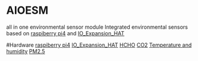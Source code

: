 # AIOESM
all in one environmental sensor module
Integrated environmental sensors based on [raspiberry pi4](https://www.raspberrypi.org/products/raspberry-pi-4-model-b/) and [IO_Expansion_HAT](http://wiki.dfrobot.com.cn/index.php?title=(SKU:DFR0566)IO_Expansion_HAT_for_Raspberry_Pi)

#Hardware
[raspiberry pi4](https://www.raspberrypi.org/products/raspberry-pi-4-model-b/)
[IO_Expansion_HAT](http://wiki.dfrobot.com.cn/index.php?title=(SKU:DFR0566)IO_Expansion_HAT_for_Raspberry_Pi)
[HCHO](http://wiki.dfrobot.com.cn/index.php?title=(SKU:SEN0231)%E7%94%B2%E9%86%9B%E4%BC%A0%E6%84%9F%E5%99%A8)
[CO2](https://www.winsensor.com/hongwai/MH_Z16hwCO2xmz_34.html)
[Temperature and humidity](http://www.gzlexiang.com/product-detail-id-73.html)
[PM2.5](https://www.sensirion.com/cn/environmental-sensors/particulate-matter-sensors-pm25/)
